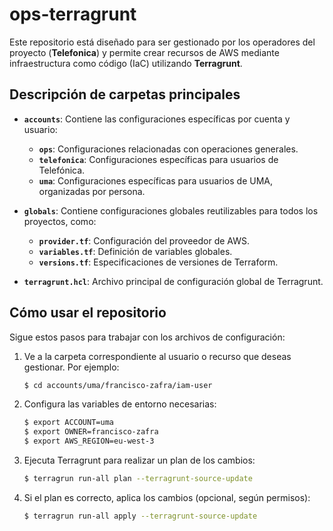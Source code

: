 # ops-terragrunt

Este repositorio está diseñado para ser gestionado por los operadores del proyecto (**Telefonica**) y permite crear recursos de AWS mediante infraestructura como código (IaC) utilizando **Terragrunt**.

## Descripción de carpetas principales

- **`accounts`**: Contiene las configuraciones específicas por cuenta y usuario:
  - **`ops`**: Configuraciones relacionadas con operaciones generales.
  - **`telefonica`**: Configuraciones específicas para usuarios de Telefónica.
  - **`uma`**: Configuraciones específicas para usuarios de UMA, organizadas por persona.

- **`globals`**: Contiene configuraciones globales reutilizables para todos los proyectos, como:
  - **`provider.tf`**: Configuración del proveedor de AWS.
  - **`variables.tf`**: Definición de variables globales.
  - **`versions.tf`**: Especificaciones de versiones de Terraform.

- **`terragrunt.hcl`**: Archivo principal de configuración global de Terragrunt.


## Cómo usar el repositorio

Sigue estos pasos para trabajar con los archivos de configuración:

1. Ve a la carpeta correspondiente al usuario o recurso que deseas gestionar. Por ejemplo:
   ```bash
   $ cd accounts/uma/francisco-zafra/iam-user
   ```
2. Configura las variables de entorno necesarias:
   ```bash
   $ export ACCOUNT=uma
   $ export OWNER=francisco-zafra
   $ export AWS_REGION=eu-west-3
   ```
3. Ejecuta Terragrunt para realizar un plan de los cambios:
   ```bash
   $ terragrun run-all plan --terragrunt-source-update
   ```
4. Si el plan es correcto, aplica los cambios (opcional, según permisos):
   ```bash
   $ terragrun run-all apply --terragrunt-source-update
   ```